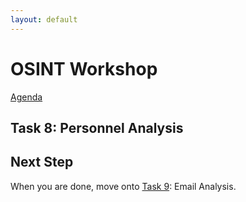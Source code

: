 ```yaml
---
layout: default
---
```


# OSINT Workshop
[Agenda](./index.md)

## Task 8: Personnel Analysis



## Next Step

When you are done, move onto [Task 9](task9.md): Email Analysis.
